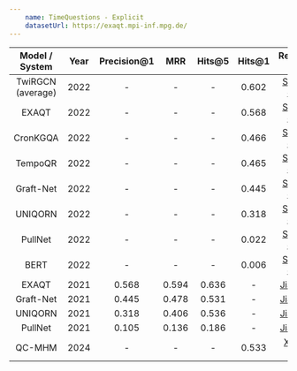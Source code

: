```yaml
---
    name: TimeQuestions - Explicit
    datasetUrl: https://exaqt.mpi-inf.mpg.de/
---
```



| Model / System | Year | Precision@1 |  MRR   | Hits@5  |  Hits@1 |                 Reported by                            |
|:--------------:|:----:|:-----------:|:------:|:-------:|:-------:|:------------------------------------------------------:|
|     TwiRGCN (average)   | 2022 |    -        | -      |  -  | 0.602 | [Sharma et. al.](https://arxiv.org/pdf/2210.06281.pdf) |
|     EXAQT      | 2022 |    -        | -      |  - | 0.568 | [Sharma et. al.](https://arxiv.org/pdf/2210.06281.pdf) |
|     CronKGQA   | 2022 |    -        | -      |  - | 0.466 | [Sharma et. al.](https://arxiv.org/pdf/2210.06281.pdf) |
|    TempoQR     | 2022 |    -        | -      |  - | 0.465 | [Sharma et. al.](https://arxiv.org/pdf/2210.06281.pdf) |
|     Graft-Net  | 2022 |    -        | -      |  - | 0.445 | [Sharma et. al.](https://arxiv.org/pdf/2210.06281.pdf) |
|    UNIQORN     | 2022 |    -        | -      |  - | 0.318 | [Sharma et. al.](https://arxiv.org/pdf/2210.06281.pdf) |
|    PullNet     | 2022 |    -        | -      |  - | 0.022 | [Sharma et. al.](https://arxiv.org/pdf/2210.06281.pdf) |
|    BERT        | 2022 |    -        | -      |  - | 0.006 | [Sharma et. al.](https://arxiv.org/pdf/2210.06281.pdf) |
|     EXAQT      | 2021 |    0.568    | 0.594 | 0.636  | -  | [Jia et. al.](https://dl.acm.org/doi/abs/10.1145/3459637.3482416) |
|   Graft-Net    | 2021 |    0.445    | 0.478 | 0.531  |  -  |[Jia et. al.](https://dl.acm.org/doi/abs/10.1145/3459637.3482416) |
|    UNIQORN     | 2021 |    0.318    | 0.406 | 0.536  | -  | [Jia et. al.](https://dl.acm.org/doi/abs/10.1145/3459637.3482416) |
|    PullNet     | 2021 |    0.105    | 0.136 | 0.186  |  -  |[Jia et. al.](https://dl.acm.org/doi/abs/10.1145/3459637.3482416) |
|    QC-MHM     | 2024 |    -    | - | -  |  0.533  |[Xue et. al.](https://arxiv.org/html/2402.13188v1#Sx5) |
